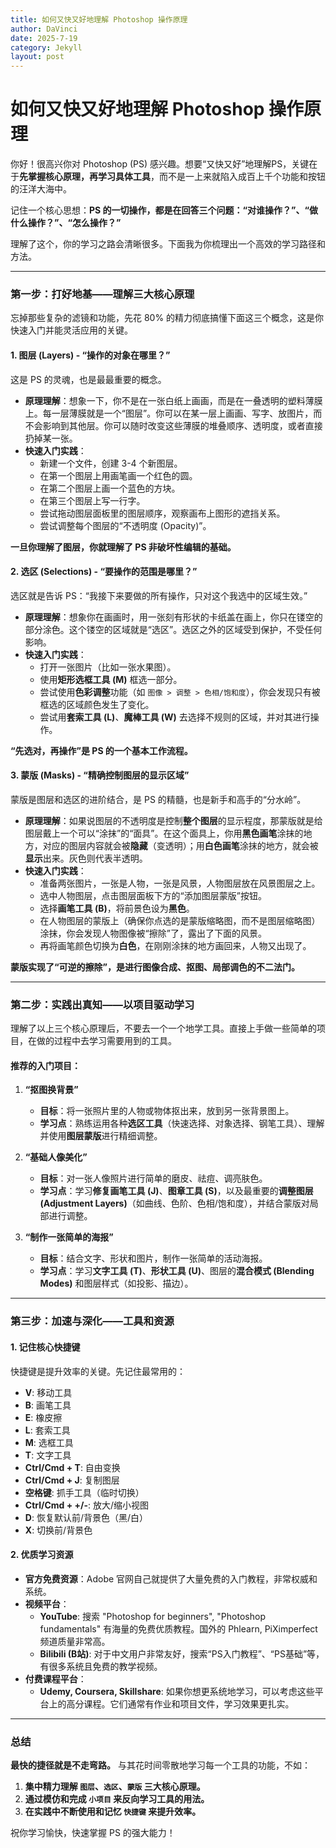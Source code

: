 ```yaml
---
title: 如何又快又好地理解 Photoshop 操作原理
author: DaVinci
date: 2025-7-19
category: Jekyll
layout: post
---
```


# 如何又快又好地理解 Photoshop 操作原理

你好！很高兴你对 Photoshop (PS) 感兴趣。想要“又快又好”地理解PS，关键在于**先掌握核心原理，再学习具体工具**，而不是一上来就陷入成百上千个功能和按钮的汪洋大海中。

记住一个核心思想：**PS 的一切操作，都是在回答三个问题：“对谁操作？”、“做什么操作？”、“怎么操作？”**

理解了这个，你的学习之路会清晰很多。下面我为你梳理出一个高效的学习路径和方法。

---

### 第一步：打好地基——理解三大核心原理

忘掉那些复杂的滤镜和功能，先花 80% 的精力彻底搞懂下面这三个概念，这是你快速入门并能灵活应用的关键。

#### 1. **图层 (Layers) - “操作的对象在哪里？”**
这是 PS 的灵魂，也是最最重要的概念。
* **原理理解**：想象一下，你不是在一张白纸上画画，而是在一叠透明的塑料薄膜上。每一层薄膜就是一个“图层”。你可以在某一层上画画、写字、放图片，而不会影响到其他层。你可以随时改变这些薄膜的堆叠顺序、透明度，或者直接扔掉某一张。
* **快速入门实践**：
    * 新建一个文件，创建 3-4 个新图层。
    * 在第一个图层上用画笔画一个红色的圆。
    * 在第二个图层上画一个蓝色的方块。
    * 在第三个图层上写一行字。
    * 尝试拖动图层面板里的图层顺序，观察画布上图形的遮挡关系。
    * 尝试调整每个图层的“不透明度 (Opacity)”。

**一旦你理解了图层，你就理解了 PS 非破坏性编辑的基础。**

#### 2. **选区 (Selections) - “要操作的范围是哪里？”**
选区就是告诉 PS：“我接下来要做的所有操作，只对这个我选中的区域生效。”
* **原理理解**：想象你在画画时，用一张刻有形状的卡纸盖在画上，你只在镂空的部分涂色。这个镂空的区域就是“选区”。选区之外的区域受到保护，不受任何影响。
* **快速入门实践**：
    * 打开一张图片（比如一张水果图）。
    * 使用**矩形选框工具 (M)** 框选一部分。
    * 尝试使用**色彩调整**功能（如 `图像 > 调整 > 色相/饱和度`），你会发现只有被框选的区域颜色发生了变化。
    * 尝试用**套索工具 (L)**、**魔棒工具 (W)** 去选择不规则的区域，并对其进行操作。

**“先选对，再操作”是 PS 的一个基本工作流程。**

#### 3. **蒙版 (Masks) - “精确控制图层的显示区域”**
蒙版是图层和选区的进阶结合，是 PS 的精髓，也是新手和高手的“分水岭”。
* **原理理解**：如果说图层的不透明度是控制**整个图层**的显示程度，那蒙版就是给图层戴上一个可以“涂抹”的“面具”。在这个面具上，你用**黑色画笔**涂抹的地方，对应的图层内容就会被**隐藏**（变透明）；用**白色画笔**涂抹的地方，就会被**显示**出来。灰色则代表半透明。
* **快速入门实践**：
    * 准备两张图片，一张是人物，一张是风景，人物图层放在风景图层之上。
    * 选中人物图层，点击图层面板下方的“添加图层蒙版”按钮。
    * 选择**画笔工具 (B)**，将前景色设为**黑色**。
    * 在人物图层的蒙版上（确保你点选的是蒙版缩略图，而不是图层缩略图）涂抹，你会发现人物图像被“擦除”了，露出了下面的风景。
    * 再将画笔颜色切换为**白色**，在刚刚涂抹的地方画回来，人物又出现了。

**蒙版实现了“可逆的擦除”，是进行图像合成、抠图、局部调色的不二法门。**

---

### 第二步：实践出真知——以项目驱动学习

理解了以上三个核心原理后，不要去一个一个地学工具。直接上手做一些简单的项目，在做的过程中去学习需要用到的工具。

#### 推荐的入门项目：

1.  **“抠图换背景”**
    * **目标**：将一张照片里的人物或物体抠出来，放到另一张背景图上。
    * **学习点**：熟练运用各种**选区工具**（快速选择、对象选择、钢笔工具）、理解并使用**图层蒙版**进行精细调整。

2.  **“基础人像美化”**
    * **目标**：对一张人像照片进行简单的磨皮、祛痘、调亮肤色。
    * **学习点**：学习**修复画笔工具 (J)**、**图章工具 (S)**，以及最重要的**调整图层 (Adjustment Layers)**（如曲线、色阶、色相/饱和度），并结合蒙版对局部进行调整。

3.  **“制作一张简单的海报”**
    * **目标**：结合文字、形状和图片，制作一张简单的活动海报。
    * **学习点**：学习**文字工具 (T)**、**形状工具 (U)**、图层的**混合模式 (Blending Modes)** 和图层样式（如投影、描边）。

---

### 第三步：加速与深化——工具和资源

#### 1. 记住核心快捷键
快捷键是提升效率的关键。先记住最常用的：
* **V**: 移动工具
* **B**: 画笔工具
* **E**: 橡皮擦
* **L**: 套索工具
* **M**: 选框工具
* **T**: 文字工具
* **Ctrl/Cmd + T**: 自由变换
* **Ctrl/Cmd + J**: 复制图层
* **空格键**: 抓手工具（临时切换）
* **Ctrl/Cmd + +/-**: 放大/缩小视图
* **D**: 恢复默认前/背景色（黑/白）
* **X**: 切换前/背景色

#### 2. 优质学习资源

* **官方免费资源**：Adobe 官网自己就提供了大量免费的入门教程，非常权威和系统。
* **视频平台**：
    * **YouTube**: 搜索 "Photoshop for beginners", "Photoshop fundamentals" 有海量的免费优质教程。国外的 Phlearn, PiXimperfect 频道质量非常高。
    * **Bilibili (B站)**: 对于中文用户非常友好，搜索“PS入门教程”、“PS基础”等，有很多系统且免费的教学视频。
* **付费课程平台**：
    * **Udemy, Coursera, Skillshare**: 如果你想更系统地学习，可以考虑这些平台上的高分课程。它们通常有作业和项目文件，学习效果更扎实。

---

### 总结

**最快的捷径就是不走弯路。** 与其花时间零散地学习每一个工具的功能，不如：

1.  **集中精力理解 `图层`、`选区`、`蒙版` 三大核心原理。**
2.  **通过模仿和完成 `小项目` 来反向学习工具的用法。**
3.  **在实践中不断使用和记忆 `快捷键` 来提升效率。**

祝你学习愉快，快速掌握 PS 的强大能力！
